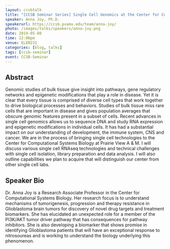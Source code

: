 ```yaml
---
layout: ccsbtalk
title: "[CCSB Seminar Series] Single Cell Genomics at the Center for Computational Systems Biology"
speaker: Anna Joy, Ph.D.
speakerurl: https://ccsb.pvamu.edu/team/anna-joy/
photo: /images/talks/speakers/anna-joy.png
date: 2019-05-08
time: 12:00pm
venue: ELEN231
categories: [blog, talks]
tags: [ccsb-seminar]
event: CCSB-Seminar
---
```


## Abstract

Genomic studies of bulk tissue give insight into pathways, gene regulatory networks and epigenetic modifications that play a role in disease.   Yet it is clear that every tissue is comprised of diverse cell types that work together to drive biological processes and behaviors. Studies of bulk tissue miss rare cells that are important in disease and gives population averages that obscure genomic features present in a subset of cells.  Recent advances in single cell genomics allows us to sequence DNA and study RNA expression and epigenetic modifications in individual cells.  It has had a substantial impact on our understanding of development, the immune system, CNS and cancer.  We are in the process of bringing single cell technologies to the Center for Computational Systems Biology at Prairie View A & M.  I will discuss various single cell RNAseq technologies and technical challenges with single cell isolation, library preparation and data analysis.  I will also outline capabilities we plan to acquire that will distinguish our center from other single cell labs.  



## Speaker Bio

Dr. Anna Joy is a Research Associate Professor in the Center for Computational Systems Biology.  Her research focus is to understand mechanisms of tumorigenesis, progression and therapy resistance in Glioblastoma brain tumors for discovery of novel drug targets and treatment biomarkers.  She has elucidated an unexpected role for a member of the PI3K/AKT tumor driver pathway that has consequences for pathway inhibitors.  She is also developing a biomarker that shows promise in identifying Glioblastoma patients that will have an exceptional response to nitrosoureas and is working to understand the biology underlying this phenomenon. 



